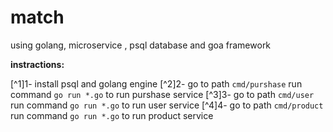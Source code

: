 # match
using golang, microservice , psql database and goa framework

**instractions:**

[^1]1- install psql and golang engine
[^2]2- go to path `cmd/purshase` run command `go run *.go` to run purshase service
[^3]3- go to path `cmd/user` run command `go run *.go` to run user service
[^4]4- go to path `cmd/product` run command `go run *.go` to run product service

